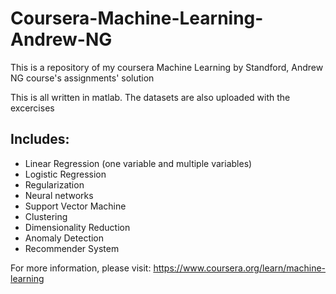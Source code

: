 # Coursera-Machine-Learning-Andrew-NG
This is a repository of my coursera Machine Learning by Standford, Andrew NG course's assignments' solution

This is all written in matlab.
The datasets are also uploaded with the excercises

## Includes:

* Linear Regression (one variable and multiple variables)
* Logistic Regression
* Regularization
* Neural networks
* Support Vector Machine
* Clustering
* Dimensionality Reduction
* Anomaly Detection
* Recommender System

For more information, please visit: https://www.coursera.org/learn/machine-learning
